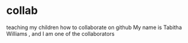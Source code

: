 # collab
teaching my children how to collaborate on github
My name is Tabitha Williams , and I am one of the collaborators